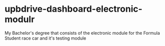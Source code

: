 # upbdrive-dashboard-electronic-modulr
My Bachelor's degree that consists of the electronic module for the Formula Student race car and it's testing module

